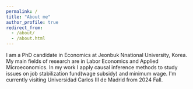 ```yaml
---
permalink: /
title: "About me"
author_profile: true
redirect_from: 
  - /about/
  - /about.html
---
```


I am a PhD candidate in Economics at Jeonbuk Nnational University, Korea. My main fields of research are in Labor Economics and Applied Microeconomics. In my work I apply causal inference methods to study issues on job stabilization fund(wage subsidy) and minimum wage. I'm currently visiting Universidad Carlos III de Madrid from 2024 Fall.
